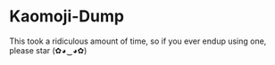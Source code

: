 # Kaomoji-Dump
This took a ridiculous amount of time, so if you ever endup using one, please star (✿◕‿◕✿)
